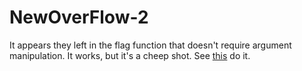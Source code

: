 # NewOverFlow-2
It appears they left in the flag function that doesn't require argument manipulation.
It works, but it's a cheep shot. See [this](./solve_cheep.py) do it.
